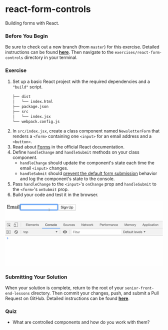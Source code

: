 # react-form-controls

Building forms with React.

### Before You Begin

Be sure to check out a new branch (from `master`) for this exercise. Detailed instructions can be found [**here**](../../guides/before-each-exercise.md). Then navigate to the `exercises/react-form-controls` directory in your terminal.

### Exercise

1. Set up a basic React project with the required dependencies and a `"build"` script.
    ```shell
    ├── dist
    │   └── index.html
    ├── package.json
    ├── src
    │   └── index.jsx
    └── webpack.config.js
    ```
2. In `src/index.jsx`, create a class component named `NewsletterForm` that renders a `<form>` containing one `<input>` for an email address and a `<button>`.
3. Read about [Forms](https://reactjs.org/docs/forms.html) in the official React documentation.
4. Define `handleChange` and `handleSubmit` methods on your class component.
    - `handleChange` should update the component's state each time the email `<input>` changes.
    - `handleSubmit` should [prevent the default form submission](https://developer.mozilla.org/en-US/docs/Web/API/Event/preventDefault) behavior and log the component's state to the console.
4. Pass `handleChange` to the `<input>`'s `onChange` prop and `handleSubmit` to the `<form>`'s `onSubmit` prop.
5. Build your code and test it in the browser.

![React Form Controls Solution](react-form-controls-solution.gif)

### Submitting Your Solution

When your solution is complete, return to the root of your `senior-front-end-lessons` directory. Then commit your changes, push, and submit a Pull Request on GitHub. Detailed instructions can be found [**here**](../../guides/after-each-exercise.md).

### Quiz

- What are controlled components and how do you work with them?
